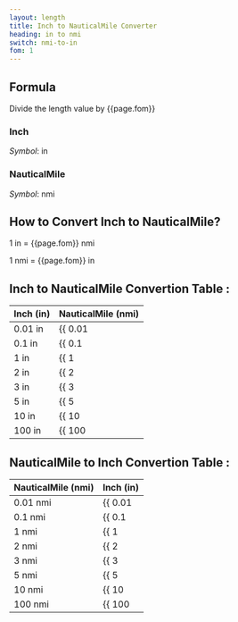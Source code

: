 ```yaml
---
layout: length
title: Inch to NauticalMile Converter
heading: in to nmi
switch: nmi-to-in
fom: 1
---
```


## Formula
Divide the length value by {{page.fom}}

### Inch
*Symbol*: in

### NauticalMile
*Symbol*: nmi

## How to Convert Inch to NauticalMile?
1 in = {{page.fom}} nmi

1 nmi = {{page.fom}} in

## Inch to NauticalMile Convertion Table :

| Inch (in) | NauticalMile (nmi) |
| ---- | ---- |
| 0.01 in | {{ 0.01 | divided_by: page.fom | round: 5 }} nmi |
| 0.1 in | {{ 0.1 | divided_by: page.fom | round: 5 }} nmi |
| 1 in | {{ 1 | divided_by: page.fom | round: 5 }} nmi |
| 2 in | {{ 2 | divided_by: page.fom | round: 5 }} nmi |
| 3 in | {{ 3 | divided_by: page.fom | round: 5 }} nmi |
| 5 in | {{ 5 | divided_by: page.fom | round: 5 }} nmi |
| 10 in | {{ 10 | divided_by: page.fom | round: 5 }} nmi |
| 100 in | {{ 100 | divided_by: page.fom | round: 5 }} nmi |

## NauticalMile to Inch Convertion Table :

| NauticalMile (nmi) | Inch (in) |
| ---- | ---- |
| 0.01 nmi | {{ 0.01 | times: page.fom | round: 5 }} in |
| 0.1 nmi | {{ 0.1 | times: page.fom | round: 5 }} in |
| 1 nmi | {{ 1 | times: page.fom | round: 5 }} in |
| 2 nmi | {{ 2 | times: page.fom | round: 5 }} in |
| 3 nmi | {{ 3 | times: page.fom | round: 5 }} in |
| 5 nmi | {{ 5 | times: page.fom | round: 5 }} in |
| 10 nmi | {{ 10 | times: page.fom | round: 5 }} in |
| 100 nmi | {{ 100 | times: page.fom | round: 5 }} in |

<script>
selectInput[4].selected = true
selectOutput[10].selected = true
</script>
